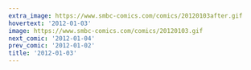 ```yaml
---
extra_image: https://www.smbc-comics.com/comics/20120103after.gif
hovertext: '2012-01-03'
image: https://www.smbc-comics.com/comics/20120103.gif
next_comic: '2012-01-04'
prev_comic: '2012-01-02'
title: '2012-01-03'
---
```



